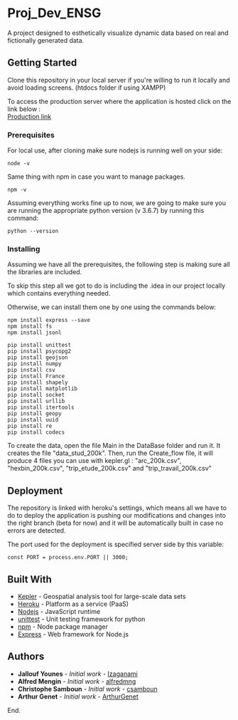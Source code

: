 # Proj_Dev_ENSG

A project designed to esthetically visualize dynamic data based on real and fictionally generated data.

## Getting Started

Clone this repository in your local server if you're willing to run it locally and avoid loading screens. (htdocs folder if using XAMPP)

To access the production server where the application is hosted click on the link below :                                         
[Production link](https://mapflow.herokuapp.com/)

### Prerequisites

For local use, after cloning make sure nodejs is running well on your side:

```
node -v
```
Same thing with npm in case you want to manage packages.

```
npm -v
```

Assuming everything works fine up to now, we are going to make sure you are running the appropriate python version (v 3.6.7) by running this command:
```
python --version
```

### Installing

Assuming we have all the prerequisites, the following step is making sure all the libraries are included. 

To skip this step all we got to do is including the .idea in our project locally which contains everything needed.

Otherwise, we can install them one by one using the commands below:

```
npm install express --save
npm install fs
npm install jsonl

pip install unittest
pip install psycopg2
pip install geojson
pip install numpy
pip install csv
pip install France
pip install shapely
pip install matplotlib
pip install socket
pip install urllib
pip install itertools
pip install geopy
pip install uuid
pip install re
pip install codecs
```
To create the data, open the file Main in the DataBase folder and run it. It creates the file "data_stud_200k". Then, run the Create_flow file, it will produce 4 files you can use with kepler.gl : "arc_200k.csv", "hexbin_200k.csv", "trip_etude_200k.csv" and "trip_travail_200k.csv"


## Deployment

The repository is linked with heroku's settings, which means all we have to do to deploy the application is pushing our modifications and changes into the right branch (beta for now) and it will be automatically built in case no errors are detected.

The port used for the deployment is specified server side by this variable:
```
const PORT = process.env.PORT || 3000;
```

## Built With

* [Kepler](https://kepler.gl/) - Geospatial analysis tool for large-scale data sets
* [Heroku](https://dashboard.heroku.com/apps) - Platform as a service (PaaS)
* [Nodejs](https://nodejs.org/en/) - JavaScript runtime
* [unittest](https://docs.python.org/2/library/unittest.html) - Unit testing framework for python
* [npm](https://www.npmjs.com/) - Node package manager
* [Express](https://expressjs.com/) - Web framework for Node.js





## Authors

* **Jallouf Younes** - *Initial work* - [Izaganami](https://github.com/izaganami)
* **Alfred Mengin** - *Initial work* - [alfredmng](https://github.com/alfredmng)
* **Christophe Samboun** - *Initial work* - [csamboun](https://github.com/csamboun)
* **Arthur Genet** - *Initial work* - [ArthurGenet](https://github.com/ArthurGenet)






End.
